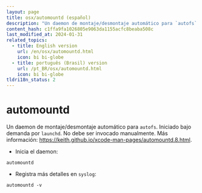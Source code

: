 ```yaml
---
layout: page
title: osx/automountd (español)
description: "Un daemon de montaje/desmontaje automático para `autofs`. Iniciado bajo demanda por `launchd`."
content_hash: c1ffa9fa1026805e9063da1155acfc8beaba508c
last_modified_at: 2024-01-31
related_topics:
  - title: English version
    url: /en/osx/automountd.html
    icon: bi bi-globe
  - title: português (Brasil) version
    url: /pt_BR/osx/automountd.html
    icon: bi bi-globe
tldri18n_status: 2
---
```

# automountd

Un daemon de montaje/desmontaje automático para `autofs`. Iniciado bajo demanda por `launchd`.
No debe ser invocado manualmente.
Más información: <https://keith.github.io/xcode-man-pages/automountd.8.html>.

- Inicia el daemon:

`automountd`

- Registra más detalles en `syslog`:

`automountd -v`
